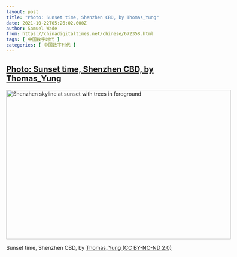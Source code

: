 ```yaml
---
layout: post
title: "Photo: Sunset time, Shenzhen CBD, by Thomas_Yung"
date: 2021-10-22T05:26:02.000Z
author: Samuel Wade
from: https://chinadigitaltimes.net/chinese/672358.html
tags: [ 中国数字时代 ]
categories: [ 中国数字时代 ]
---
```

<!--1634880362000-->
[Photo: Sunset time, Shenzhen CBD, by Thomas_Yung](https://chinadigitaltimes.net/chinese/672358.html)
------

<div>
<div id="attachment_672359" style="width: 610px" class="wp-caption alignnone"><img aria-describedby="caption-attachment-672359" src="http://chinadigitaltimes.net/wp-content/uploads/2021/10/51609504302_3c1e14e5b3_c-e1634880220756.jpg" alt="Shenzhen skyline at sunset with trees in foreground" width="600" height="400" class="size-full wp-image-672359" srcset="https://chinadigitaltimes.net/chinese/files/2021/10/51609504302_3c1e14e5b3_c-e1634880220756.jpg 600w, https://chinadigitaltimes.net/chinese/files/2021/10/51609504302_3c1e14e5b3_c-e1634880220756-300x200.jpg 300w" sizes="(max-width: 600px) 100vw, 600px" /><p id="caption-attachment-672359" class="wp-caption-text">Sunset time, Shenzhen CBD, by <a href="https://www.flickr.com/photos/thomasyung_cn/51609504302">Thomas_Yung (CC BY-NC-ND 2.0)</a></p></div>
</div>

